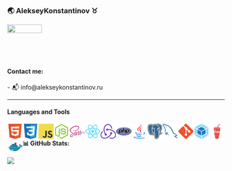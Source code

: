 <h3>🌏 AlekseyKonstantinov ♉</h3>
<img style="height:auto;" alt="" src="https://avatars.githubusercontent.com/u/74707207?v=4" width="80" height="80" class="avatar avatar-user width-full border color-bg-default">
<h4>Contact me:</h4>
- 📬 info@alekseykonstantinov.ru
<hr>
<h4>Languages and Tools</h4>
<img align="left" width="36px" alt="html" src="https://github.com/devicons/devicon/blob/master/icons/html5/html5-original.svg">
<img align="left" width="36px" alt="css" src="https://github.com/devicons/devicon/blob/master/icons/css3/css3-original.svg">
<img align="left" width="36px" alt="JS" src="https://github.com/devicons/devicon/blob/master/icons/javascript/javascript-original.svg">
<img align="left" width="36px" alt="nodejs" src="https://github.com/devicons/devicon/blob/master/icons/nodejs/nodejs-original.svg">
<img align="left" width="36px" alt="sass" src="https://github.com/devicons/devicon/blob/master/icons/sass/sass-original.svg">
<img align="left" width="36px" alt="react" src="https://github.com/devicons/devicon/blob/master/icons/react/react-original.svg">
<img align="left" width="36px" alt="redux" src="https://github.com/devicons/devicon/blob/master/icons/redux/redux-original.svg">
<img align="left" width="36px" alt="php" src="https://github.com/devicons/devicon/blob/master/icons/php/php-original.svg">
<img align="left" width="36px" alt="java" src="https://github.com/devicons/devicon/blob/master/icons/java/java-original.svg">
<img align="left" width="36px" alt="postgresql" src="https://github.com/devicons/devicon/blob/master/icons/postgresql/postgresql-original.svg">
<img align="left" width="36px" alt="MySql" src="https://github.com/devicons/devicon/blob/master/icons/mysql/mysql-original.svg">
<img align="left" width="36px" alt="git" src="https://github.com/devicons/devicon/blob/master/icons/git/git-original.svg">
<img align="left" width="36px" alt="webpack" src="https://github.com/devicons/devicon/blob/master/icons/webpack/webpack-original.svg">
<img align="left" width="36px" alt="gulp" src="https://github.com/devicons/devicon/blob/master/icons/gulp/gulp-plain.svg">
<img align="left" width="36px" alt="docker" src="https://github.com/devicons/devicon/blob/master/icons/docker/docker-original.svg">

<h4>📊 GitHub Stats:</h4>
<a href="https://visitcount.itsvg.in">
  <img src="https://visitcount.itsvg.in/api?id=AlexeyKonstantinov&label=Profile%20Views&color=0&icon=5&pretty=false" />
</a>

